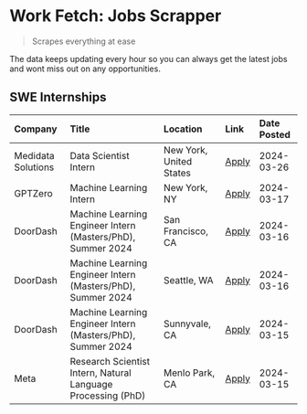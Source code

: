 # Work Fetch: Jobs Scrapper
> Scrapes everything at ease

The data keeps updating every hour so you can always get the latest jobs and wont miss out on any opportunities.

## SWE Internships
<!--START_SECTION:workfetch-->
| Company            | Title                                                        | Location                | Link                                                                                                                                                                                                                                                                   | Date Posted   |
|:-------------------|:-------------------------------------------------------------|:------------------------|:-----------------------------------------------------------------------------------------------------------------------------------------------------------------------------------------------------------------------------------------------------------------------|:--------------|
| Medidata Solutions | Data Scientist Intern                                        | New York, United States | [Apply](https://www.linkedin.com/jobs/view/data-scientist-intern-at-medidata-solutions-3810253704?position=10&pageNum=0&refId=rRo4eLAP2syUKuZdemvIdA%3D%3D&trackingId=3csbY1x%2B6uhgRtG3HHjhWQ%3D%3D&trk=public_jobs_jserp-result_search-card)                         | 2024-03-26    |
| GPTZero            | Machine Learning Intern                                      | New York, NY            | [Apply](https://www.linkedin.com/jobs/view/machine-learning-intern-at-gptzero-3860723963?position=9&pageNum=0&refId=rRo4eLAP2syUKuZdemvIdA%3D%3D&trackingId=Duv9GuWGGFM%2F3DgZL7pEGQ%3D%3D&trk=public_jobs_jserp-result_search-card)                                   | 2024-03-17    |
| DoorDash           | Machine Learning Engineer Intern (Masters/PhD), Summer 2024  | San Francisco, CA       | [Apply](https://www.linkedin.com/jobs/view/machine-learning-engineer-intern-masters-phd-summer-2024-at-doordash-3736457737?position=3&pageNum=0&refId=rRo4eLAP2syUKuZdemvIdA%3D%3D&trackingId=aoJ3YP4sz51LkmmlBEhn7Q%3D%3D&trk=public_jobs_jserp-result_search-card)   | 2024-03-16    |
| DoorDash           | Machine Learning Engineer Intern (Masters/PhD), Summer 2024  | Seattle, WA             | [Apply](https://www.linkedin.com/jobs/view/machine-learning-engineer-intern-masters-phd-summer-2024-at-doordash-3736455966?position=4&pageNum=0&refId=rRo4eLAP2syUKuZdemvIdA%3D%3D&trackingId=gSc1%2FtcjQJUxVRN5WLLL5Q%3D%3D&trk=public_jobs_jserp-result_search-card) | 2024-03-16    |
| DoorDash           | Machine Learning Engineer Intern (Masters/PhD), Summer 2024  | Sunnyvale, CA           | [Apply](https://www.linkedin.com/jobs/view/machine-learning-engineer-intern-masters-phd-summer-2024-at-doordash-3736454973?position=2&pageNum=0&refId=rRo4eLAP2syUKuZdemvIdA%3D%3D&trackingId=vWvhSWwdAlFwi8E5x5eA%2Fw%3D%3D&trk=public_jobs_jserp-result_search-card) | 2024-03-15    |
| Meta               | Research Scientist Intern, Natural Language Processing (PhD) | Menlo Park, CA          | [Apply](https://www.linkedin.com/jobs/view/research-scientist-intern-natural-language-processing-phd-at-meta-3858718375?position=8&pageNum=0&refId=rRo4eLAP2syUKuZdemvIdA%3D%3D&trackingId=XQiv96MPUDzxCBEHm62dZA%3D%3D&trk=public_jobs_jserp-result_search-card)      | 2024-03-15    |
<!--END_SECTION:workfetch-->
